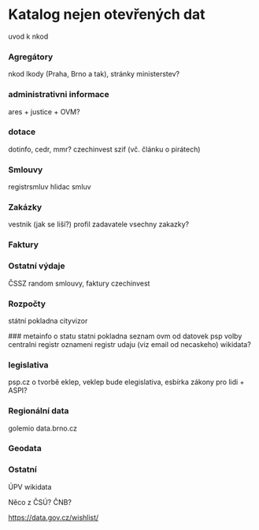 # Katalog nejen otevřených dat

uvod k nkod

### Agregátory
nkod
lkody (Praha, Brno a tak), stránky ministerstev?

### administrativni informace
ares + justice + OVM?

### dotace
dotinfo, cedr, mmr?
czechinvest
szif (vč. článku o pirátech)

### Smlouvy
registrsmluv
hlidac smluv

### Zakázky
vestnik (jak se liší?)
profil zadavatele
vsechny zakazky?

### Faktury

### Ostatní výdaje
ČSSZ
random smlouvy, faktury
czechinvest

### Rozpočty
státní pokladna
cityvizor

### metainfo o statu
statni pokladna
seznam ovm od datovek
psp
volby
centralni registr oznameni
registr udaju (viz email od necaskeho)
wikidata?

### legislativa
psp.cz o tvorbě
eklep, veklep
bude elegislativa, esbírka
zákony pro lidi + ASPI?

### Regionální data
golemio
data.brno.cz

### Geodata

### Ostatní
ÚPV
wikidata




Něco z ČSÚ? ČNB?

https://data.gov.cz/wishlist/